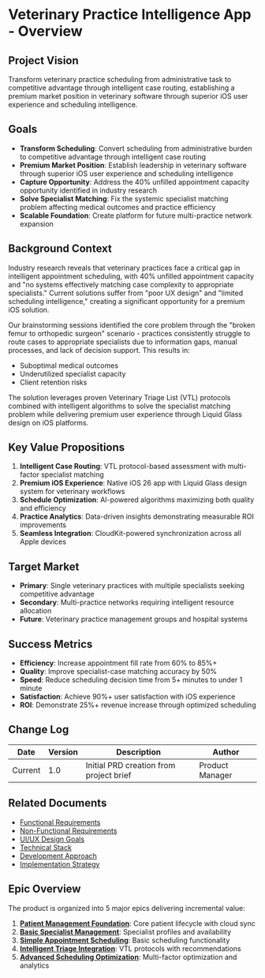 # Veterinary Practice Intelligence App - Overview

## Project Vision

Transform veterinary practice scheduling from administrative task to competitive advantage through intelligent case routing, establishing a premium market position in veterinary software through superior iOS user experience and scheduling intelligence.

## Goals

- **Transform Scheduling**: Convert scheduling from administrative burden to competitive advantage through intelligent case routing
- **Premium Market Position**: Establish leadership in veterinary software through superior iOS user experience and scheduling intelligence
- **Capture Opportunity**: Address the 40% unfilled appointment capacity opportunity identified in industry research
- **Solve Specialist Matching**: Fix the systemic specialist matching problem affecting medical outcomes and practice efficiency
- **Scalable Foundation**: Create platform for future multi-practice network expansion

## Background Context

Industry research reveals that veterinary practices face a critical gap in intelligent appointment scheduling, with 40% unfilled appointment capacity and "no systems effectively matching case complexity to appropriate specialists." Current solutions suffer from "poor UX design" and "limited scheduling intelligence," creating a significant opportunity for a premium iOS solution.

Our brainstorming sessions identified the core problem through the "broken femur to orthopedic surgeon" scenario - practices consistently struggle to route cases to appropriate specialists due to information gaps, manual processes, and lack of decision support. This results in:
- Suboptimal medical outcomes
- Underutilized specialist capacity  
- Client retention risks

The solution leverages proven Veterinary Triage List (VTL) protocols combined with intelligent algorithms to solve the specialist matching problem while delivering premium user experience through Liquid Glass design on iOS platforms.

## Key Value Propositions

1. **Intelligent Case Routing**: VTL protocol-based assessment with multi-factor specialist matching
2. **Premium iOS Experience**: Native iOS 26 app with Liquid Glass design system for veterinary workflows
3. **Schedule Optimization**: AI-powered algorithms maximizing both quality and efficiency
4. **Practice Analytics**: Data-driven insights demonstrating measurable ROI improvements
5. **Seamless Integration**: CloudKit-powered synchronization across all Apple devices

## Target Market

- **Primary**: Single veterinary practices with multiple specialists seeking competitive advantage
- **Secondary**: Multi-practice networks requiring intelligent resource allocation
- **Future**: Veterinary practice management groups and hospital systems

## Success Metrics

- **Efficiency**: Increase appointment fill rate from 60% to 85%+
- **Quality**: Improve specialist-case matching accuracy by 50%
- **Speed**: Reduce scheduling decision time from 5+ minutes to under 1 minute
- **Satisfaction**: Achieve 90%+ user satisfaction with iOS experience
- **ROI**: Demonstrate 25%+ revenue increase through optimized scheduling

## Change Log

| Date | Version | Description | Author |
|------|---------|-------------|--------|
| Current | 1.0 | Initial PRD creation from project brief | Product Manager |

## Related Documents

- [Functional Requirements](requirements-functional.md)
- [Non-Functional Requirements](requirements-non-functional.md)
- [UI/UX Design Goals](ui-ux-design.md)
- [Technical Stack](technical-stack.md)
- [Development Approach](development-approach.md)
- [Implementation Strategy](implementation-strategy.md)

## Epic Overview

The product is organized into 5 major epics delivering incremental value:

1. **[Patient Management Foundation](epic-1-patient-management.md)**: Core patient lifecycle with cloud sync
2. **[Basic Specialist Management](epic-2-specialist-management.md)**: Specialist profiles and availability
3. **[Simple Appointment Scheduling](epic-3-appointment-scheduling.md)**: Basic scheduling functionality
4. **[Intelligent Triage Integration](epic-4-intelligent-triage.md)**: VTL protocols with recommendations
5. **[Advanced Scheduling Optimization](epic-5-scheduling-optimization.md)**: Multi-factor optimization and analytics